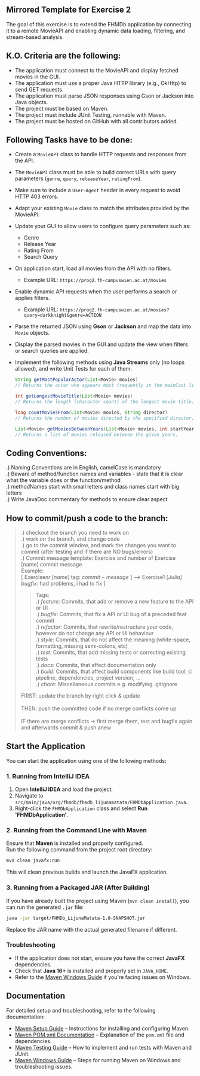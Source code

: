 ## Mirrored Template for Exercise 2
The goal of this exercise is to extend the FHMDb application by connecting it to a remote MovieAPI and enabling dynamic data loading, filtering, and stream-based analysis.
## K.O. Criteria are the following:
- The application must connect to the MovieAPI and display fetched movies in the GUI.
- The application must use a proper Java HTTP library (e.g., OkHttp) to send GET requests.
- The application must parse JSON responses using Gson or Jackson into Java objects.
- The project must be based on Maven.
- The project must include JUnit Testing, runnable with Maven.
- The project must be hosted on GitHub with all contributors added.

## Following Tasks have to be done:
- Create a `MovieAPI` class to handle HTTP requests and responses from the API.
- The `MovieAPI` class must be able to build correct URLs with query parameters (`genre`, `query`, `releaseYear`, `ratingFrom`).
- Make sure to include a `User-Agent` header in every request to avoid HTTP 403 errors.

- Adapt your existing `Movie` class to match the attributes provided by the MovieAPI.

- Update your GUI to allow users to configure query parameters such as:
  - Genre
  - Release Year
  - Rating From
  - Search Query

- On application start, load all movies from the API with no filters.
  - Example URL: `https://prog2.fh-campuswien.ac.at/movies`

- Enable dynamic API requests when the user performs a search or applies filters.
  - Example URL: `https://prog2.fh-campuswien.ac.at/movies?query=darkknight&genre=ACTION`

- Parse the returned JSON using **Gson** or **Jackson** and map the data into `Movie` objects.

- Display the parsed movies in the GUI and update the view when filters or search queries are applied.

- Implement the following methods using **Java Streams** only (no loops allowed), and write Unit Tests for each of them:

  ```java
  String getMostPopularActor(List<Movie> movies)
  // Returns the actor who appears most frequently in the mainCast list of all movies.

  int getLongestMovieTitle(List<Movie> movies)
  // Returns the length (character count) of the longest movie title.

  long countMoviesFrom(List<Movie> movies, String director)
  // Returns the number of movies directed by the specified director.

  List<Movie> getMoviesBetweenYears(List<Movie> movies, int startYear, int endYear)
  // Returns a list of movies released between the given years.

## Coding Conventions:
  .) Naming Conventions are in English, camelCase is mandatory</br>
  .) Beware of method/function names and variables - state that it is clear what the variable does or the function/method</br>
  .) methodNames start with small letters and class names start with big letters</br>
  .) Write JavaDoc commentary for methods to ensure clear aspect

## How to commit/push a code to the branch:
  > .) checkout the branch you need to work on</br>
> .) work on the branch, and change code</br>
  > .) go to the commit window, and mark the changes you want to commit (after testing and if there are NO bugs/errors)</br>
  > .) Commit message template:  Exercise and number of Exercise [name] commit message</br>
  > Example: </br>
  > [ Exercise$nr$ [$name$] tag: $commit-message$ ] --> Exercise$1$ [$Julia$]  $bugfix$: had problems, i had to fix ]</br>
  >> Tags: </br>
  > .) $feature$: Commits, that add or remove a new feature to the API or UI</br>
    .) $bugfix$: Commits, that fix a API or UI bug of a preceded feat commit</br>
    .) $refactor$: Commits, that rewrite/restructure your code, however do not change any API or UI behaviour</br>
    .) $style$: Commits, that do not affect the meaning (white-space, formatting, missing semi-colons, etc)</br>
    .) $test$: Commits, that add missing tests or correcting existing tests</br>
    .) $docs$: Commits, that affect documentation only</br>
    .) $build$: Commits, that affect build components like build tool, ci pipeline, dependencies, project version, ...</br>
    .) $chore$: Miscellaneous commits e.g. modifying .gitignore</br>
> 
  > FIRST: update the branch by right click & update</br></br>
  > THEN: push the committed code if no merge conflicts come up</br></br>
  > IF there are merge conflicts -> first merge them, test and bugfix again and afterwards commit & push anew
      
## Start the Application

You can start the application using one of the following methods:

### 1. Running from IntelliJ IDEA  
1. Open **IntelliJ IDEA** and load the project.
2. Navigate to `src/main/java/org/fhmdb/fhmdb_lijunamatata/FHMDbApplication.java`.
3. Right-click the `FHMDbApplication` class and select **Run 'FHMDbApplication'**.

### 2. Running from the Command Line with Maven  
Ensure that **Maven** is installed and properly configured.  
Run the following command from the project root directory:

```sh
mvn clean javafx:run
```
This will clean previous builds and launch the JavaFX application.

### 3. Running from a Packaged JAR (After Building)  
If you have already built the project using Maven (`mvn clean install`), you can run the generated `.jar` file:

```sh
java -jar target/FHMDb_LijunaMatata-1.0-SNAPSHOT.jar
```
Replace the JAR name with the actual generated filename if different.

### Troubleshooting  
- If the application does not start, ensure you have the correct **JavaFX** dependencies.  
- Check that **Java 16+** is installed and properly set in `JAVA_HOME`.  
- Refer to the [Maven Windows Guide](docs/MavenWindowsGuide.md) if you're facing issues on Windows.  

## Documentation

For detailed setup and troubleshooting, refer to the following documentation:

- [Maven Setup Guide](docs/MavenSetup.md) – Instructions for installing and configuring Maven.
- [Maven POM.xml Documentation](docs/MavenPomExplanation.md) – Explanation of the `pom.xml` file and dependencies.
- [Maven Testing Guide](docs/MavenTesting.md) – How to implement and run tests with Maven and JUnit.
- [Maven Windows Guide](docs/MavenWindowsGuide.md) – Steps for running Maven on Windows and troubleshooting issues.


